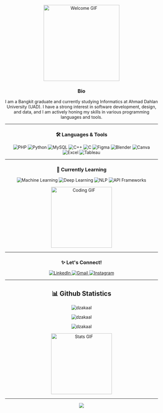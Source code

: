 <p align="center">
  <img src="https://media.giphy.com/media/du3J3cXyzhj75IOgvA/giphy.gif" width="250" alt="Welcome GIF"/>
</p>

<h3 align="center">Bio</h3>
<p align="center">
  I am a Bangkit graduate and currently studying Informatics at Ahmad Dahlan University (UAD). I have a strong interest in software development, design, and data, and I am actively honing my skills in various programming languages and tools.
</p>

---

<h3 align="center">🛠️ Languages & Tools</h3>
<p align="center">
  <img src="https://img.shields.io/badge/PHP-777BB4?style=for-the-badge&logo=php&logoColor=white" alt="PHP"/>
  <img src="https://img.shields.io/badge/Python-3776AB?style=for-the-badge&logo=python&logoColor=white" alt="Python"/>
  <img src="https://img.shields.io/badge/MySQL-4479A1?style=for-the-badge&logo=mysql&logoColor=white" alt="MySQL"/>
  <img src="https://img.shields.io/badge/C++-00599C?style=for-the-badge&logo=c%2B%2B&logoColor=white" alt="C++"/>
  <img src="https://img.shields.io/badge/C-00599C?style=for-the-badge&logo=c&logoColor=white" alt="C"/>
  <img src="https://img.shields.io/badge/Figma-F24E1E?style=for-the-badge&logo=figma&logoColor=white" alt="Figma"/>
  <img src="https://img.shields.io/badge/Blender-F5792A?style=for-the-badge&logo=blender&logoColor=white" alt="Blender"/>
  <img src="https://img.shields.io/badge/Canva-00C4CC?style=for-the-badge&logo=canva&logoColor=white" alt="Canva"/>
  <img src="https://img.shields.io/badge/Excel-217346?style=for-the-badge&logo=microsoft-excel&logoColor=white" alt="Excel"/>
  <img src="https://img.shields.io/badge/Tableau-E97627?style=for-the-badge&logo=tableau&logoColor=white" alt="Tableau"/>
</p>

---

<h3 align="center">🌱 Currently Learning</h3>
<p align="center">
  <img src="https://img.shields.io/badge/Machine%20Learning-FF6F00?style=for-the-badge&logo=python&logoColor=white" alt="Machine Learning"/>
  <img src="https://img.shields.io/badge/Deep%20Learning-0A192F?style=for-the-badge&logo=tensorflow&logoColor=white" alt="Deep Learning"/>
  <img src="https://img.shields.io/badge/NLP-00897B?style=for-the-badge&logo=spacy&logoColor=white" alt="NLP"/>
  <img src="https://img.shields.io/badge/API%20Frameworks-4FC08D?style=for-the-badge&logo=fastapi&logoColor=white" alt="API Frameworks"/>
</p>
<p align="center">
  <img src="https://media.giphy.com/media/qgQUggAC3Pfv687qPC/giphy.gif" width="200" alt="Coding GIF"/>
</p>

---

<h3 align="center">✨ Let's Connect!</h3>
<p align="center">
  <a href="https://www.linkedin.com/in/m-dzaka-al-fikri-7bba421a4/" target="_blank">
    <img src="https://img.shields.io/badge/LinkedIn-0077B5?style=for-the-badge&logo=linkedin&logoColor=white" alt="LinkedIn"/>
  </a>
  <a href="mailto:dzakaal10@gmail.com" target="_blank">
    <img src="https://img.shields.io/badge/Gmail-EA4335?style=for-the-badge&logo=gmail&logoColor=white" alt="Gmail"/>
  </a>
  <a href="https://instagram.com/moredzl" target="_blank">
    <img src="https://img.shields.io/badge/Instagram-E4405F?style=for-the-badge&logo=instagram&logoColor=white" alt="Instagram"/>
  </a>
</p>

---

<h2 align="center">📊 Github Statistics</h2>
<p align="center">
  <img src="https://github-readme-stats.vercel.app/api?username=dzakaal&show_icons=true&theme=radical&locale=en" alt="dzakaal" />
</p>
<p align="center">
  <img src="https://github-readme-streak-stats.herokuapp.com/?user=dzakaal&theme=radical" alt="dzakaal" />
</p>
<p align="center">
  <img src="https://github-readme-stats.vercel.app/api/top-langs?username=dzakaal&layout=compact&theme=radical" alt="dzakaal" />
</p>
<p align="center">
  <img src="https://media.giphy.com/media/LMt9638dO8dftAjtco/giphy.gif" width="200" alt="Stats GIF"/>
</p>

---

<p align="center">
  <img src="https://capsule-render.vercel.app/api?type=waving&color=gradient&height=100&section=footer"/>
</p>
